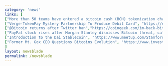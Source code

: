 ```yaml
---
category: 'news'
links: [
["More than 50 teams have entered a bitcoin cash (BCH) tokenization challenge", "https://news.bitcoin.com/over-50-teams-enter-5-million-bitcoin-cash-tokenization-contest/"],
["Verge-TokenPay Mystery Partnership To Produce Debit Card", "https://ethereumworldnews.com/verge-tokenpay-mystery-partnership-to-produce-debit-card/"],
["@Bitcoin returns after Twitter ban","https://coingeek.com/im-back-bitcoin-returns-after-twitter-ban/"],
["PayPal stock rises after Morgan Stanley dismisses Bitcoin threat, calls PayPal's dominance 'unwavering'", "https://www.marketwatch.com/story/paypal-stock-rises-after-morgan-stanley-says-its-dominance-is-unwavering-dismisses-bitcoin-threat-2018-04-09"],
["Introduction to the Dai Stablecoin", "https://www.meetup.com/Stanford-Bitcoin-Meetup/events/249579213/?_cookie-check=VyTOo8CaszMfaAS-"],
["Former Mt. Gox CEO Questions Bitcoins Evolution", "https://www.investopedia.com/news/former-mt-gox-ceo-questions-bitcoins-evolution/"]
]
layout: newsblade
permalink: /newsblade
---
```

